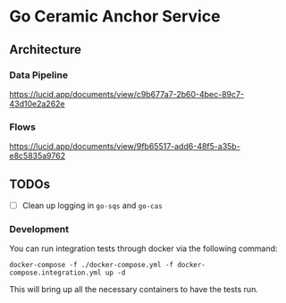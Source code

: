 # Go Ceramic Anchor Service

## Architecture

### Data Pipeline

https://lucid.app/documents/view/c9b677a7-2b60-4bec-89c7-43d10e2a262e

### Flows

https://lucid.app/documents/view/9fb65517-add6-48f5-a35b-e8c5835a9762

## TODOs

- [ ] Clean up logging in `go-sqs` and `go-cas`

### Development

You can run integration tests through docker via the following command:

```
docker-compose -f ./docker-compose.yml -f docker-compose.integration.yml up -d
```

This will bring up all the necessary containers to have the tests run.
